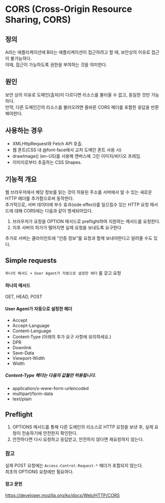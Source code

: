 # CORS (Cross-Origin Resource Sharing, CORS)
## 정의
A라는 애플리케이션에 B라는 애플리케이션이 접근하려고 할 때, 보안상의 이유로 접근이 불가능하다.  
이때, 접근이 가능하도록 권한을 부여하는 것을 의미한다.
## 원인
보안 상의 이유로 도메인(출처)이 다르다면 리소스를 불러올 수 없고, 동일한 것만 가능하다.  
만약, 다른 도메인간의 리소스를 불러오려면 올바른 CORS 헤더를 포함한 응답을 반환해야한다. 

## 사용하는 경우
 - XMLHttpRequest와 Fetch API 호출.
 - 웹 폰트(CSS 내 @font-face에서 교차 도메인 폰트 사용 시)
 - drawImage() (en-US)를 사용해 캔버스에 그린 이미지/비디오 프레임.
 - 이미지로부터 추출하는 CSS Shapes.

## 기능적 개요
웹 브라우저에서 해당 정보를 읽는 것이 허용된 주소를 서버에서 알 수 있는 새로운 HTTP 헤더를 추가함으로써 동작한다.  
추가적으로, 서버 데이터에 부수 효과(side effect)를 일으킬수 있는 HTTP 요청 메서드에 대해 CORS에는 다음과 같이 명세되어있다.  
1. 브라우저가 요청을 OPTION 메서드로 preflight하여 지원하는 메서드를 요청한다.  
0. 이후 서버의 허가가 떨어지면 실제 요청을 보내도록 요구한다  

추가로 서버는 클라이언트에 "인증 정보"를 요청과 함께 보내야한다고 알려줄 수도 있다.  

## Simple requests
`하나의 메서드 + User Agent가 자동으로 설정한 헤더` 를 갖고 요청
#### 하나의 메서드
GET, HEAD, POST
#### User Agent가 자동으로 설정한 헤더
- Accept
- Accept-Language
- Content-Language
- Content-Type (아래의 추가 요구 사항에 유의하세요.)
- DPR
- Downlink
- Save-Data
- Viewport-Width
- Width
##### Content-Type 헤더는 다음의 값들만 허용됩니다.
 - application/x-www-form-urlencoded
 - multipart/form-data
 - text/plain
## Preflight
1. OPTIONS 메서드를 통해 다른 도메인의 리소스로 HTTP 요청을 보낸 후, 실제 요청이 전송하기에 안전한지 확인한다.
0. 안전하다면 다시 요청하고 응답받고, 안전하지 않다면 재요청하지 않는다.  

### 참고
실제 POST 요청에는 `Access-Control-Request-*` 헤더가 포함되지 않는다.  
최초의 OPTIONS 요청에만 필요하다.  


#### 참고 문헌
https://developer.mozilla.org/ko/docs/Web/HTTP/CORS
